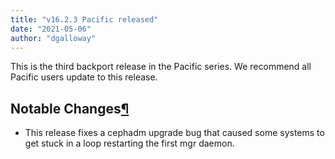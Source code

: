 ```yaml
---
title: "v16.2.3 Pacific released"
date: "2021-05-06"
author: "dgalloway"
---
```


This is the third backport release in the Pacific series. We recommend all Pacific users update to this release.

  
  

## Notable Changes[¶](#notable-changes "Permalink to this headline")

- This release fixes a cephadm upgrade bug that caused some systems to get stuck in a loop restarting the first mgr daemon.
